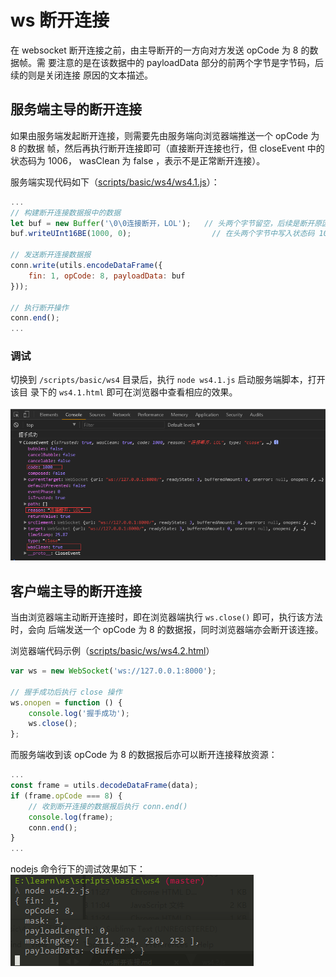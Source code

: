 # ws 断开连接
在 websocket 断开连接之前，由主导断开的一方向对方发送 opCode 为 8 的数据帧。需
要注意的是在该数据中的 payloadData 部分的前两个字节是字节码，后续的则是关闭连接
原因的文本描述。

## 服务端主导的断开连接
如果由服务端发起断开连接，则需要先由服务端向浏览器端推送一个 opCode 为 8 的数据
帧，然后再执行断开连接即可（直接断开连接也行，但 closeEvent 中的状态码为 1006，
wasClean 为 false ，表示不是正常断开连接）。

服务端实现代码如下（[scripts/basic/ws4/ws4.1.js](/scripts/basic/ws4/ws4.1.js)）：
```js
...
// 构建断开连接数据报中的数据
let buf = new Buffer('\0\0连接断开，LOL');   // 头两个字节留空，后续是断开原因
buf.writeUInt16BE(1000, 0);                  // 在头两个字节中写入状态码 1000

// 发送断开连接数据报
conn.write(utils.encodeDataFrame({
    fin: 1, opCode: 8, payloadData: buf
}));

// 执行断开操作
conn.end();
...
```

### 调试
切换到 `/scripts/basic/ws4` 目录后，执行 `node ws4.1.js` 启动服务端脚本，打开该目
录下的 `ws4.1.html` 即可在浏览器中查看相应的效果。

![docs/basic/ws4.1.png](/docs/basic/ws4.1.png)

## 客户端主导的断开连接
当由浏览器端主动断开连接时，即在浏览器端执行 `ws.close()` 即可，执行该方法时，会向
后端发送一个 opCode 为 8 的数据报，同时浏览器端亦会断开该连接。

浏览器端代码示例（[scripts/basic/ws/ws4.2.html](scripts/basic/ws/ws4.2.html)）
```js
var ws = new WebSocket('ws://127.0.0.1:8000');

// 握手成功后执行 close 操作
ws.onopen = function () {
    console.log('握手成功');
    ws.close();
};
```

而服务端收到该 opCode 为 8 的数据报后亦可以断开连接释放资源：
```js
...
const frame = utils.decodeDataFrame(data);
if (frame.opCode === 8) {
    // 收到断开连接的数据报后执行 conn.end()
    console.log(frame);
    conn.end();
}
...
```

nodejs 命令行下的调试效果如下：  
![docs/basic/ws4.2.png](/docs/basic/ws4.2.png)